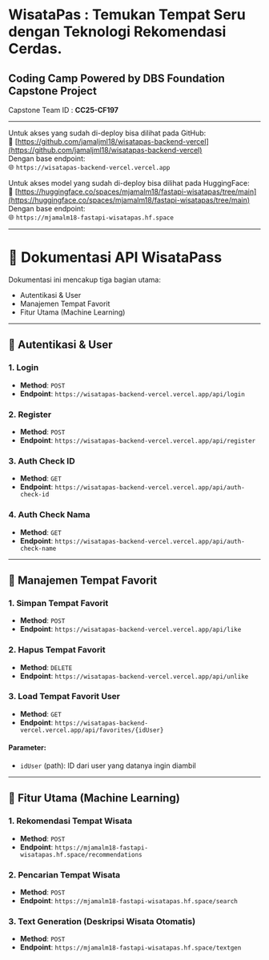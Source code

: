 # WisataPas : Temukan Tempat Seru dengan Teknologi Rekomendasi Cerdas.

## Coding Camp Powered by DBS Foundation Capstone Project
Capstone Team ID : **CC25-CF197**

---

Untuk akses yang sudah di-deploy bisa dilihat pada GitHub:  
🔗 [https://github.com/jamaljml18/wisatapas-backend-vercel](https://github.com/jamaljml18/wisatapas-backend-vercel)  
Dengan base endpoint:  
🌐 `https://wisatapas-backend-vercel.vercel.app`

Untuk akses model yang sudah di-deploy bisa dilihat pada HuggingFace:  
🔗 [https://huggingface.co/spaces/mjamalm18/fastapi-wisatapas/tree/main](https://huggingface.co/spaces/mjamalm18/fastapi-wisatapas/tree/main)  
Dengan base endpoint:  
🌐 `https://mjamalm18-fastapi-wisatapas.hf.space`

---

# 📘 Dokumentasi API WisataPass

Dokumentasi ini mencakup tiga bagian utama:
- Autentikasi & User
- Manajemen Tempat Favorit
- Fitur Utama (Machine Learning)

---

## 🔐 Autentikasi & User

### 1. Login
- **Method**: `POST`  
- **Endpoint**: `https://wisatapas-backend-vercel.vercel.app/api/login`

### 2. Register
- **Method**: `POST`  
- **Endpoint**: `https://wisatapas-backend-vercel.vercel.app/api/register`

### 3. Auth Check ID
- **Method**: `GET`  
- **Endpoint**: `https://wisatapas-backend-vercel.vercel.app/api/auth-check-id`

### 4. Auth Check Nama
- **Method**: `GET`  
- **Endpoint**: `https://wisatapas-backend-vercel.vercel.app/api/auth-check-name`

---

## 📌 Manajemen Tempat Favorit

### 1. Simpan Tempat Favorit
- **Method**: `POST`  
- **Endpoint**: `https://wisatapas-backend-vercel.vercel.app/api/like`

### 2. Hapus Tempat Favorit
- **Method**: `DELETE`  
- **Endpoint**: `https://wisatapas-backend-vercel.vercel.app/api/unlike`

### 3. Load Tempat Favorit User
- **Method**: `GET`  
- **Endpoint**: `https://wisatapas-backend-vercel.vercel.app/api/favorites/{idUser}`

#### Parameter:
- `idUser` (path): ID dari user yang datanya ingin diambil

---

## 🧠 Fitur Utama (Machine Learning)

### 1. Rekomendasi Tempat Wisata
- **Method**: `POST`  
- **Endpoint**: `https://mjamalm18-fastapi-wisatapas.hf.space/recommendations`

### 2. Pencarian Tempat Wisata
- **Method**: `POST`  
- **Endpoint**: `https://mjamalm18-fastapi-wisatapas.hf.space/search`

### 3. Text Generation (Deskripsi Wisata Otomatis)
- **Method**: `POST`  
- **Endpoint**: `https://mjamalm18-fastapi-wisatapas.hf.space/textgen`

